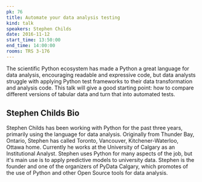 ```yaml
---
pk: 76
title: Automate your data analysis testing
kind: talk
speakers: Stephen Childs
date: 2016-11-12
start_time: 13:50:00
end_time: 14:00:00
rooms: TRS 3-176
---
```


The scientific Python ecosystem has made a Python a great language for data analysis, encouraging readable and expressive code, but data analysts struggle with applying Python test frameworks to their data transformation and analysis code. This talk will give a good starting point: how to compare different versions of tabular data and turn that into automated tests.

## Stephen Childs Bio

Stephen Childs has been working with Python for the past three years, primarily using the language for data analysis. Originally from Thunder Bay, Ontario, Stephen has called Toronto, Vancouver, Kitchener-Waterloo, Ottawa home. Currently he works at the University of Calgary as an Institutional Analyst. Stephen uses Python for many aspects of the job, but it's main use is to apply predictive models to university data. Stephen is the founder and one of the organizers of PyData Calgary, which promotes of the use of Python and other Open Source tools for data analysis.